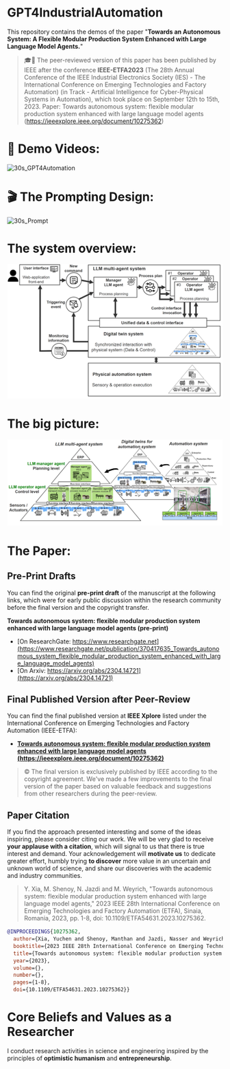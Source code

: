 # GPT4IndustrialAutomation 

This repository contains the demos of the paper "**Towards an Autonomous System: A Flexible Modular Production System Enhanced with Large Language Model Agents.**"

> :mortar_board::page_facing_up: The peer-reviewed version of this paper has been published by IEEE after the conference **IEEE-ETFA2023** (The 28th Annual Conference of the IEEE Industrial Electronics Society (IES) - The International Conference on Emerging Technologies and Factory Automation) (in Track - Artificial Intelligence for Cyber-Physical Systems in Automation), which took place on September 12th to 15th, 2023. Paper: Towards autonomous system: flexible modular production system enhanced with large language model agents (https://ieeexplore.ieee.org/document/10275362)
>
> 
# :movie_camera: Demo Videos:

![30s_GPT4Automation](https://github.com/YuchenXia/GPT4IndustrialAutomation/assets/39265101/b4b700fa-5262-44a3-9fdd-6eb4930dae23)

# :clapper: The Prompting Design:
![30s_Prompt](https://github.com/YuchenXia/GPT4IndustrialAutomation/assets/39265101/3bf1c466-de0c-4fe2-8e47-19b8765997b8)


# The system overview:
![system_overview](system_overview.png)

# The big picture:
![system_automation_pyramid](system_automation_pyramid.png)



# The Paper: 
## Pre-Print Drafts
You can find the original **pre-print draft** of the manuscript at the following links, which were for early public discussion within the research community before the final version and the copyright transfer.

**Towards autonomous system: flexible modular production system enhanced with large language model agents (pre-print)**
- [On ResearchGate: https://www.researchgate.net](https://www.researchgate.net/publication/370417635_Towards_autonomous_system_flexible_modular_production_system_enhanced_with_large_language_model_agents)
- [On Arxiv: https://arxiv.org/abs/2304.14721](https://arxiv.org/abs/2304.14721)

## Final Published Version after Peer-Review
You can find the final published version at **IEEE Xplore** listed under the International Conference on Emerging Technologies and Factory Automation (IEEE-ETFA):
- [**Towards autonomous system: flexible modular production system enhanced with large language model agents (https://ieeexplore.ieee.org/document/10275362)**](https://ieeexplore.ieee.org/document/10275362)
> :copyright: The final version is exclusively published by IEEE according to the copyright agreement. We've made a few improvements to the final version of the paper based on valuable feedback and suggestions from other researchers during the peer-review.

## Paper Citation
If you find the approach presented interesting and some of the ideas inspiring, please consider citing our work. We will be very glad to receive **your applause with a citation**, which will signal to us that there is true interest and demand. Your acknowledgement will **motivate us** to dedicate greater effort, humbly trying **to discover** more value in an uncertain and unknown world of science, and share our discoveries with the academic and industry communities. 

>Y. Xia, M. Shenoy, N. Jazdi and M. Weyrich, "Towards autonomous system: flexible modular production system enhanced with large language model agents," 2023 IEEE 28th International Conference on Emerging Technologies and Factory Automation (ETFA), Sinaia, Romania, 2023, pp. 1-8, doi: 10.1109/ETFA54631.2023.10275362.

```bibtex
@INPROCEEDINGS{10275362,
  author={Xia, Yuchen and Shenoy, Manthan and Jazdi, Nasser and Weyrich, Michael},
  booktitle={2023 IEEE 28th International Conference on Emerging Technologies and Factory Automation (ETFA)}, 
  title={Towards autonomous system: flexible modular production system enhanced with large language model agents}, 
  year={2023},
  volume={},
  number={},
  pages={1-8},
  doi={10.1109/ETFA54631.2023.10275362}}
```

# Core Beliefs and Values as a Researcher
I conduct research activities in science and engineering inspired by the principles of **optimistic humanism** and **entrepreneurship**.
